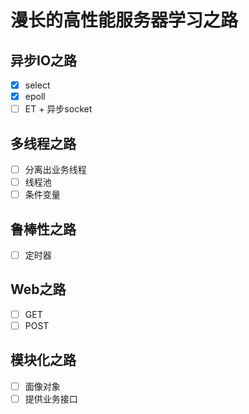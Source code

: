 # 漫长的高性能服务器学习之路

## 异步IO之路
* [x] select
* [x] epoll
* [ ] ET + 异步socket

## 多线程之路
* [ ] 分离出业务线程
* [ ] 线程池
* [ ] 条件变量

## 鲁棒性之路
* [ ] 定时器

## Web之路
* [ ] GET
* [ ] POST

## 模块化之路
* [ ] 面像对象
* [ ] 提供业务接口